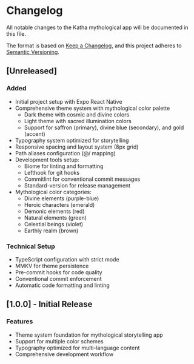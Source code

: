 # Changelog

All notable changes to the Katha mythological app will be documented in this file.

The format is based on [Keep a Changelog](https://keepachangelog.com/en/1.0.0/),
and this project adheres to [Semantic Versioning](https://semver.org/spec/v2.0.0.html).

## [Unreleased]

### Added
- Initial project setup with Expo React Native
- Comprehensive theme system with mythological color palette
  - Dark theme with cosmic and divine colors
  - Light theme with sacred illumination colors
  - Support for saffron (primary), divine blue (secondary), and gold (accent)
- Typography system optimized for storytelling
- Responsive spacing and layout system (8px grid)
- Path aliases configuration (@/ mapping)
- Development tools setup:
  - Biome for linting and formatting
  - Lefthook for git hooks
  - Commitlint for conventional commit messages
  - Standard-version for release management
- Mythological color categories:
  - Divine elements (purple-blue)
  - Heroic characters (emerald)
  - Demonic elements (red)
  - Natural elements (green)
  - Celestial beings (violet)
  - Earthly realm (brown)

### Technical Setup
- TypeScript configuration with strict mode
- MMKV for theme persistence
- Pre-commit hooks for code quality
- Conventional commit enforcement
- Automatic code formatting and linting

## [1.0.0] - Initial Release

### Features
- Theme system foundation for mythological storytelling app
- Support for multiple color schemes
- Typography optimized for multi-language content
- Comprehensive development workflow

